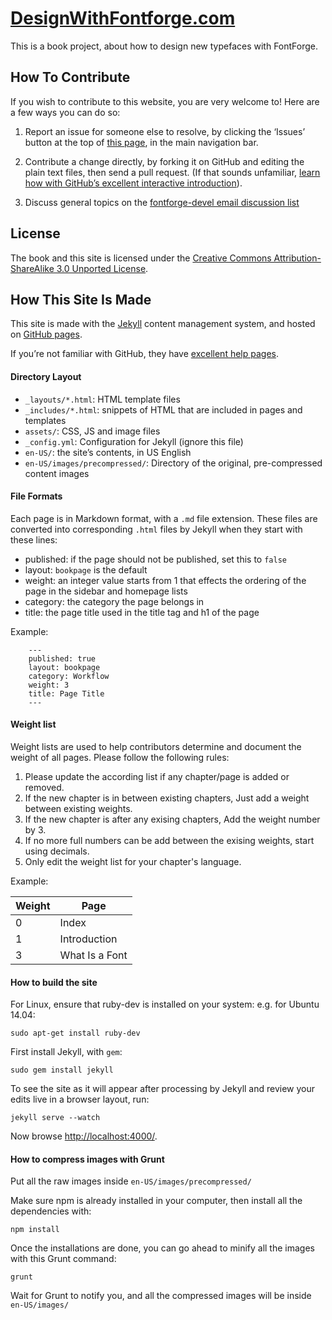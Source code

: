 <!---
See [gh-branch](https://github.com/fontforge/designwithfontforge.com/tree/gh-pages/) for project files.
-->

[DesignWithFontforge.com](http://designwithfontforge.com)
=======================

This is a book project, about how to design new typefaces with FontForge.

## How To Contribute

If you wish to contribute to this website, you are very welcome to! Here are a few ways you can do so:

1. Report an issue for someone else to resolve, by clicking the ‘Issues’ button at the top of [this page](http://github.com/fontforge/designwithfontforge.com), in the main navigation bar.

2. Contribute a change directly, by forking it on GitHub and editing the plain text files, then send a pull request. (If that sounds unfamiliar, [learn how with GitHub’s excellent interactive introduction](https://help.github.com)).

3. Discuss general topics on the [fontforge-devel email discussion list](http://fontforge.10959.n7.nabble.com/Developer-f3.html) 

## License

The book and this site is licensed under the [Creative Commons Attribution-ShareAlike 3.0 Unported License](http://creativecommons.org/licenses/by-sa/3.0/).

## How This Site Is Made

This site is made with the [Jekyll](http://jekyllrb.com/docs/home/) content management system, and hosted on [GitHub pages](http://pages.github.com).

If you’re not familiar with GitHub, they have [excellent help pages](https://help.github.com).

#### Directory Layout

- `_layouts/*.html`: HTML template files
- `_includes/*.html`: snippets of HTML that are included in pages and templates
- `assets/`: CSS, JS and image files
- `_config.yml`: Configuration for Jekyll (ignore this file)
- `en-US/`: the site’s contents, in US English
- `en-US/images/precompressed/`: Directory of the original, pre-compressed content images

#### File Formats

Each page is in Markdown format, with a `.md` file extension. These files are converted into corresponding `.html` files by Jekyll when they start with these lines:

- published: if the page should not be published, set this to `false`
- layout: `bookpage` is the default
- weight: an integer value starts from 1 that effects the ordering of the page in the sidebar and homepage lists
- category: the category the page belongs in
- title: the page title used in the title tag and h1 of the page

Example:

```
    ---
    published: true
    layout: bookpage
    category: Workflow
    weight: 3
    title: Page Title
    ---
```

#### Weight list

Weight lists are used to help contributors determine and document the weight of all pages. Please follow the following rules:

1. Please update the according list if any chapter/page is added or removed.
2. If the new chapter is in between existing chapters, Just add a weight between existing weights.
3. If the new chapter is after any exising chapters, Add the weight number by 3.
4. If no more full numbers can be add between the exising weights, start using decimals.
5. Only edit the weight list for your chapter's language.

Example:

| Weight | Page                                       |
|--------|--------------------------------------------|
| 0      | Index                                      |
| 1      | Introduction                               |
| 3      | What Is a Font                             |


#### How to build the site

For Linux, ensure that ruby-dev is installed on your system: e.g. for Ubuntu 14.04:
    
    sudo apt-get install ruby-dev

First install Jekyll, with `gem`:

    sudo gem install jekyll

To see the site as it will appear after processing by Jekyll and review your edits live in a browser layout, run:

    jekyll serve --watch

Now browse [http://localhost:4000/](http://localhost:4000/).

#### How to compress images with Grunt

Put all the raw images inside `en-US/images/precompressed/`

Make sure npm is already installed in your computer, then install all the dependencies with:
    
    npm install

Once the installations are done, you can go ahead to minify all the images with this Grunt command:

    grunt

Wait for Grunt to notify you, and all the compressed images will be inside `en-US/images/`

